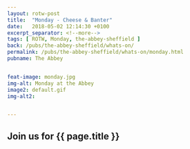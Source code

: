 ```yaml
---
layout: rotw-post
title:  "Monday - Cheese & Banter"
date:   2018-05-02 12:14:30 +0100
excerpt_separator: <!--more-->
tags: [ ROTW, Monday, the-abbey-sheffield ]
back: /pubs/the-abbey-sheffield/whats-on/
permalink: /pubs/the-abbey-sheffield/whats-on/monday.html
pubname: The Abbey


feat-image: monday.jpg
img-alt: Monday at the Abbey
image2: default.gif
img-alt2:


---
```


<h2>Join us for {{ page.title }}</h2>